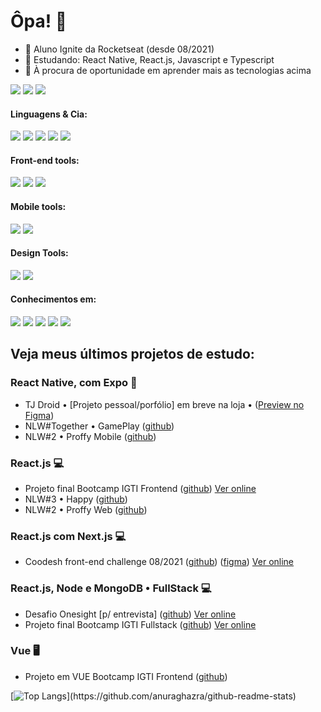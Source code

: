 # Ôpa! 👋

- 🚀 Aluno Ignite da Rocketseat (desde 08/2021)
- 🌱 Estudando: React Native, React.js, Javascript e Typescript
- 👋 À procura de oportunidade em aprender mais as tecnologias acima

[<img src="https://img.shields.io/badge/portfolio-242424?style=for-the-badge&logo=pandora&logoColor=white" />](https://portfolio.pedropaulo.dev)
[<img src="https://img.shields.io/badge/linkedin-%230077B5.svg?&style=for-the-badge&logo=linkedin&logoColor=white" />](https://linkedin.com/in/pedropaulodf)
[<img src="https://img.shields.io/badge/gmail-%23D14836.svg?&style=for-the-badge&logo=gmail&logoColor=white" />](mailto:pedropaulotj@gmail.com)

#### Linguagens & Cia:
[<img src="https://img.shields.io/badge/JavaScript-323330?style=for-the-badge&logo=javascript&logoColor=F7DF1E" />](#) 
[<img src="https://img.shields.io/badge/TypeScript-007ACC?style=for-the-badge&logo=typescript&logoColor=white" />](#) 
[<img src="https://img.shields.io/badge/PHP-777BB4?style=for-the-badge&logo=php&logoColor=white" />](#) 
[<img src="https://img.shields.io/badge/styled--components-DB7093?style=for-the-badge&logo=styled-components&logoColor=white" />](#) 
[<img src="https://img.shields.io/badge/Sass-CC6699?style=for-the-badge&logo=sass&logoColor=white" />](#) 

#### Front-end tools:
[<img src="https://img.shields.io/badge/React-20232A?style=for-the-badge&logo=react&logoColor=61DAFB" />](#) 
[<img src="https://img.shields.io/badge/next.js-000000?style=for-the-badge&logo=nextdotjs&logoColor=white" />](#) 
[<img src="https://img.shields.io/badge/Material--UI-0081CB?style=for-the-badge&logo=material-ui&logoColor=white" />](#) 

#### Mobile tools:
[<img src="https://img.shields.io/badge/React_Native-20232A?style=for-the-badge&logo=react&logoColor=61DAFB" />](#) 
[<img src="https://img.shields.io/badge/Expo-1B1F23?style=for-the-badge&logo=expo&logoColor=white" />](#) 

#### Design Tools:
[<img src="https://img.shields.io/badge/Figma-F24E1E?style=for-the-badge&logo=figma&logoColor=white" />](#) 
[<img src="https://img.shields.io/badge/Photoshop-0a446b?style=for-the-badge&logo=Adobe-Photoshop&labelColor=0a446b" />](#)

#### Conhecimentos em:
[<img src="https://img.shields.io/badge/Git-F05032?style=for-the-badge&logo=git&logoColor=white" />](#) 
[<img src="https://img.shields.io/badge/Insomnia-5849be?style=for-the-badge&logo=Insomnia&logoColor=white" />](#) 
[<img src="https://img.shields.io/badge/MySQL-005C84?style=for-the-badge&logo=mysql&logoColor=white" />](#) 
[<img src="https://img.shields.io/badge/MongoDB-4EA94B?style=for-the-badge&logo=mongodb&logoColor=white" />](#) 
[<img src="https://img.shields.io/badge/Google_Play-414141?style=for-the-badge&logo=google-play&logoColor=white" />](#) 

## Veja meus últimos projetos de estudo:

### React Native, com Expo 📱
* TJ Droid • [Projeto pessoal/porfólio] em breve na loja • ([Preview no Figma](https://www.figma.com/file/GYGs01Krnqj65ccpwY0pEn/App-TJ-Droid-1.0?node-id=0%3A1))
* NLW#Together • GamePlay ([github](https://github.com/pedropaulodf/nlw5-gameplay))
* NLW#2 • Proffy Mobile ([github](https://github.com/pedropaulodf/nlw2-omnistack-proffy))

### React.js 💻
* Projeto final Bootcamp IGTI Frontend ([github](https://github.com/pedropaulodf/igti-frontend-projeto-final-react)) [Ver online](https://igti-frontend-projeto-final-react.vercel.app/)
* NLW#3 • Happy ([github](https://github.com/pedropaulodf/nlw3-omnistack-happy))
* NLW#2 • Proffy Web ([github](https://github.com/pedropaulodf/nlw2-omnistack-proffy))

### React.js com Next.js 💻
* Coodesh front-end challenge 08/2021 ([github](https://github.com/pedropaulodf/coodesh-challenge)) ([figma](https://www.figma.com/file/D8LqvUJbPD4lDKKm42bqHr/Coodesh-Front-end-Challenge?node-id=0%3A1)) [Ver online](https://coodesh-front-end-challenge.vercel.app/)

### React.js, Node e MongoDB • FullStack 💻
* Desafio Onesight [p/ entrevista] ([github](https://github.com/pedropaulodf/desafio-onesight)) [Ver online](https://desafio-onesight.vercel.app/)
* Projeto final Bootcamp IGTI Fullstack ([github](https://github.com/pedropaulodf/igti-fullstack-projeto-final-react)) [Ver online](https://igti-fullstack-projeto-final-react.vercel.app/)

### Vue 🖥️
* Projeto em VUE Bootcamp IGTI Frontend ([github](https://github.com/pedropaulodf/igti-frontend-vue-petshop))

[![Top Langs](https://github-readme-stats.vercel.app/api/top-langs/?username=pedropaulodf&layout=compact&theme=dark&custom_title=Linguagens%20mais%20utilizadas:)](https://github.com/anuraghazra/github-readme-stats)
